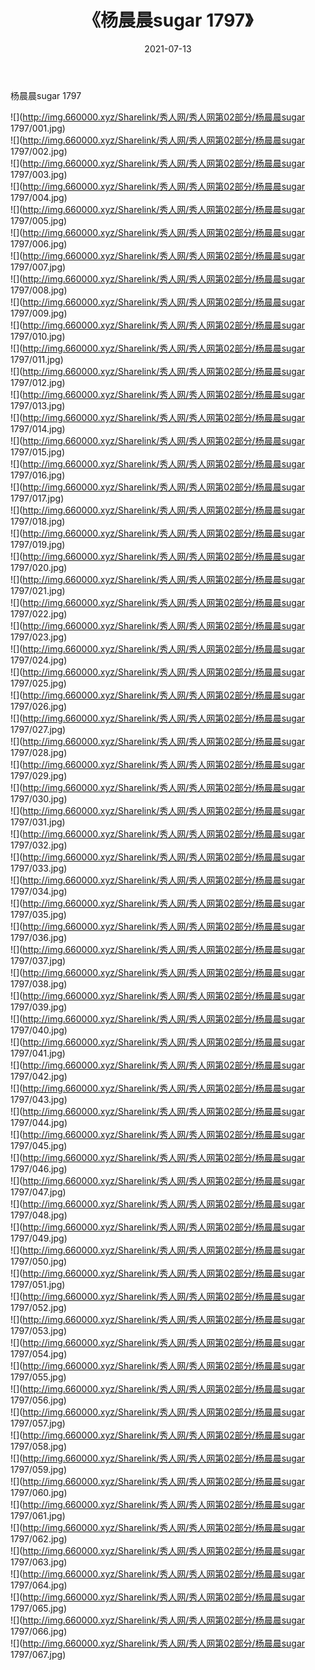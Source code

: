 ﻿---
layout: post
title:  《杨晨晨sugar 1797》
date:   2021-07-13
img: http://img.660000.xyz/Sharelink/秀人网/秀人网第02部分/杨晨晨sugar 1797/000.jpg
categories: [美女, 清纯, 唯美]
---

杨晨晨sugar 1797

  ![](http://img.660000.xyz/Sharelink/秀人网/秀人网第02部分/杨晨晨sugar 1797/001.jpg) <br> ![](http://img.660000.xyz/Sharelink/秀人网/秀人网第02部分/杨晨晨sugar 1797/002.jpg) <br> ![](http://img.660000.xyz/Sharelink/秀人网/秀人网第02部分/杨晨晨sugar 1797/003.jpg) <br> ![](http://img.660000.xyz/Sharelink/秀人网/秀人网第02部分/杨晨晨sugar 1797/004.jpg) <br> ![](http://img.660000.xyz/Sharelink/秀人网/秀人网第02部分/杨晨晨sugar 1797/005.jpg) <br> ![](http://img.660000.xyz/Sharelink/秀人网/秀人网第02部分/杨晨晨sugar 1797/006.jpg) <br> ![](http://img.660000.xyz/Sharelink/秀人网/秀人网第02部分/杨晨晨sugar 1797/007.jpg) <br> ![](http://img.660000.xyz/Sharelink/秀人网/秀人网第02部分/杨晨晨sugar 1797/008.jpg) <br> ![](http://img.660000.xyz/Sharelink/秀人网/秀人网第02部分/杨晨晨sugar 1797/009.jpg) <br> ![](http://img.660000.xyz/Sharelink/秀人网/秀人网第02部分/杨晨晨sugar 1797/010.jpg) <br> ![](http://img.660000.xyz/Sharelink/秀人网/秀人网第02部分/杨晨晨sugar 1797/011.jpg) <br> ![](http://img.660000.xyz/Sharelink/秀人网/秀人网第02部分/杨晨晨sugar 1797/012.jpg) <br> ![](http://img.660000.xyz/Sharelink/秀人网/秀人网第02部分/杨晨晨sugar 1797/013.jpg) <br> ![](http://img.660000.xyz/Sharelink/秀人网/秀人网第02部分/杨晨晨sugar 1797/014.jpg) <br> ![](http://img.660000.xyz/Sharelink/秀人网/秀人网第02部分/杨晨晨sugar 1797/015.jpg) <br> ![](http://img.660000.xyz/Sharelink/秀人网/秀人网第02部分/杨晨晨sugar 1797/016.jpg) <br> ![](http://img.660000.xyz/Sharelink/秀人网/秀人网第02部分/杨晨晨sugar 1797/017.jpg) <br> ![](http://img.660000.xyz/Sharelink/秀人网/秀人网第02部分/杨晨晨sugar 1797/018.jpg) <br> ![](http://img.660000.xyz/Sharelink/秀人网/秀人网第02部分/杨晨晨sugar 1797/019.jpg) <br> ![](http://img.660000.xyz/Sharelink/秀人网/秀人网第02部分/杨晨晨sugar 1797/020.jpg) <br> ![](http://img.660000.xyz/Sharelink/秀人网/秀人网第02部分/杨晨晨sugar 1797/021.jpg) <br> ![](http://img.660000.xyz/Sharelink/秀人网/秀人网第02部分/杨晨晨sugar 1797/022.jpg) <br> ![](http://img.660000.xyz/Sharelink/秀人网/秀人网第02部分/杨晨晨sugar 1797/023.jpg) <br> ![](http://img.660000.xyz/Sharelink/秀人网/秀人网第02部分/杨晨晨sugar 1797/024.jpg) <br> ![](http://img.660000.xyz/Sharelink/秀人网/秀人网第02部分/杨晨晨sugar 1797/025.jpg) <br> ![](http://img.660000.xyz/Sharelink/秀人网/秀人网第02部分/杨晨晨sugar 1797/026.jpg) <br> ![](http://img.660000.xyz/Sharelink/秀人网/秀人网第02部分/杨晨晨sugar 1797/027.jpg) <br> ![](http://img.660000.xyz/Sharelink/秀人网/秀人网第02部分/杨晨晨sugar 1797/028.jpg) <br> ![](http://img.660000.xyz/Sharelink/秀人网/秀人网第02部分/杨晨晨sugar 1797/029.jpg) <br> ![](http://img.660000.xyz/Sharelink/秀人网/秀人网第02部分/杨晨晨sugar 1797/030.jpg) <br> ![](http://img.660000.xyz/Sharelink/秀人网/秀人网第02部分/杨晨晨sugar 1797/031.jpg) <br> ![](http://img.660000.xyz/Sharelink/秀人网/秀人网第02部分/杨晨晨sugar 1797/032.jpg) <br> ![](http://img.660000.xyz/Sharelink/秀人网/秀人网第02部分/杨晨晨sugar 1797/033.jpg) <br> ![](http://img.660000.xyz/Sharelink/秀人网/秀人网第02部分/杨晨晨sugar 1797/034.jpg) <br> ![](http://img.660000.xyz/Sharelink/秀人网/秀人网第02部分/杨晨晨sugar 1797/035.jpg) <br> ![](http://img.660000.xyz/Sharelink/秀人网/秀人网第02部分/杨晨晨sugar 1797/036.jpg) <br> ![](http://img.660000.xyz/Sharelink/秀人网/秀人网第02部分/杨晨晨sugar 1797/037.jpg) <br> ![](http://img.660000.xyz/Sharelink/秀人网/秀人网第02部分/杨晨晨sugar 1797/038.jpg) <br> ![](http://img.660000.xyz/Sharelink/秀人网/秀人网第02部分/杨晨晨sugar 1797/039.jpg) <br> ![](http://img.660000.xyz/Sharelink/秀人网/秀人网第02部分/杨晨晨sugar 1797/040.jpg) <br> ![](http://img.660000.xyz/Sharelink/秀人网/秀人网第02部分/杨晨晨sugar 1797/041.jpg) <br> ![](http://img.660000.xyz/Sharelink/秀人网/秀人网第02部分/杨晨晨sugar 1797/042.jpg) <br> ![](http://img.660000.xyz/Sharelink/秀人网/秀人网第02部分/杨晨晨sugar 1797/043.jpg) <br> ![](http://img.660000.xyz/Sharelink/秀人网/秀人网第02部分/杨晨晨sugar 1797/044.jpg) <br> ![](http://img.660000.xyz/Sharelink/秀人网/秀人网第02部分/杨晨晨sugar 1797/045.jpg) <br> ![](http://img.660000.xyz/Sharelink/秀人网/秀人网第02部分/杨晨晨sugar 1797/046.jpg) <br> ![](http://img.660000.xyz/Sharelink/秀人网/秀人网第02部分/杨晨晨sugar 1797/047.jpg) <br> ![](http://img.660000.xyz/Sharelink/秀人网/秀人网第02部分/杨晨晨sugar 1797/048.jpg) <br> ![](http://img.660000.xyz/Sharelink/秀人网/秀人网第02部分/杨晨晨sugar 1797/049.jpg) <br> ![](http://img.660000.xyz/Sharelink/秀人网/秀人网第02部分/杨晨晨sugar 1797/050.jpg) <br> ![](http://img.660000.xyz/Sharelink/秀人网/秀人网第02部分/杨晨晨sugar 1797/051.jpg) <br> ![](http://img.660000.xyz/Sharelink/秀人网/秀人网第02部分/杨晨晨sugar 1797/052.jpg) <br> ![](http://img.660000.xyz/Sharelink/秀人网/秀人网第02部分/杨晨晨sugar 1797/053.jpg) <br> ![](http://img.660000.xyz/Sharelink/秀人网/秀人网第02部分/杨晨晨sugar 1797/054.jpg) <br> ![](http://img.660000.xyz/Sharelink/秀人网/秀人网第02部分/杨晨晨sugar 1797/055.jpg) <br> ![](http://img.660000.xyz/Sharelink/秀人网/秀人网第02部分/杨晨晨sugar 1797/056.jpg) <br> ![](http://img.660000.xyz/Sharelink/秀人网/秀人网第02部分/杨晨晨sugar 1797/057.jpg) <br> ![](http://img.660000.xyz/Sharelink/秀人网/秀人网第02部分/杨晨晨sugar 1797/058.jpg) <br> ![](http://img.660000.xyz/Sharelink/秀人网/秀人网第02部分/杨晨晨sugar 1797/059.jpg) <br> ![](http://img.660000.xyz/Sharelink/秀人网/秀人网第02部分/杨晨晨sugar 1797/060.jpg) <br> ![](http://img.660000.xyz/Sharelink/秀人网/秀人网第02部分/杨晨晨sugar 1797/061.jpg) <br> ![](http://img.660000.xyz/Sharelink/秀人网/秀人网第02部分/杨晨晨sugar 1797/062.jpg) <br> ![](http://img.660000.xyz/Sharelink/秀人网/秀人网第02部分/杨晨晨sugar 1797/063.jpg) <br> ![](http://img.660000.xyz/Sharelink/秀人网/秀人网第02部分/杨晨晨sugar 1797/064.jpg) <br> ![](http://img.660000.xyz/Sharelink/秀人网/秀人网第02部分/杨晨晨sugar 1797/065.jpg) <br> ![](http://img.660000.xyz/Sharelink/秀人网/秀人网第02部分/杨晨晨sugar 1797/066.jpg) <br> ![](http://img.660000.xyz/Sharelink/秀人网/秀人网第02部分/杨晨晨sugar 1797/067.jpg) <br>